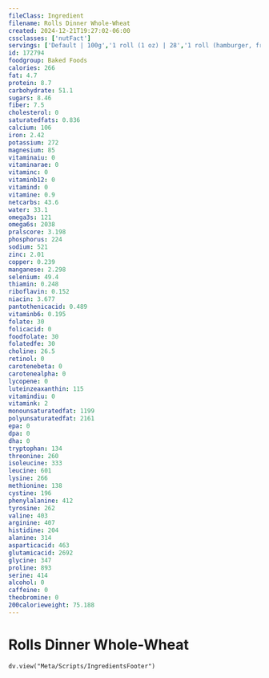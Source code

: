 ```yaml
---
fileClass: Ingredient
filename: Rolls Dinner Whole-Wheat
created: 2024-12-21T19:27:02-06:00
cssclasses: ['nutFact']
servings: ['Default | 100g','1 roll (1 oz) | 28','1 roll (hamburger, frankfurter roll) | 43','1 roll, large submarine, hoagie | 135','1 medium (2-1/2 inch dia) | 36','1 roll medium submarine, hoagie | 94','1 roll (small submarine, hoagie roll) | 65']
id: 172794
foodgroup: Baked Foods
calories: 266
fat: 4.7
protein: 8.7
carbohydrate: 51.1
sugars: 8.46
fiber: 7.5
cholesterol: 0
saturatedfats: 0.836
calcium: 106
iron: 2.42
potassium: 272
magnesium: 85
vitaminaiu: 0
vitaminarae: 0
vitaminc: 0
vitaminb12: 0
vitamind: 0
vitamine: 0.9
netcarbs: 43.6
water: 33.1
omega3s: 121
omega6s: 2038
pralscore: 3.198
phosphorus: 224
sodium: 521
zinc: 2.01
copper: 0.239
manganese: 2.298
selenium: 49.4
thiamin: 0.248
riboflavin: 0.152
niacin: 3.677
pantothenicacid: 0.489
vitaminb6: 0.195
folate: 30
folicacid: 0
foodfolate: 30
folatedfe: 30
choline: 26.5
retinol: 0
carotenebeta: 0
carotenealpha: 0
lycopene: 0
luteinzeaxanthin: 115
vitamindiu: 0
vitamink: 2
monounsaturatedfat: 1199
polyunsaturatedfat: 2161
epa: 0
dpa: 0
dha: 0
tryptophan: 134
threonine: 260
isoleucine: 333
leucine: 601
lysine: 266
methionine: 138
cystine: 196
phenylalanine: 412
tyrosine: 262
valine: 403
arginine: 407
histidine: 204
alanine: 314
asparticacid: 463
glutamicacid: 2692
glycine: 347
proline: 893
serine: 414
alcohol: 0
caffeine: 0
theobromine: 0
200calorieweight: 75.188
---
```


# Rolls Dinner Whole-Wheat

```dataviewjs
dv.view("Meta/Scripts/IngredientsFooter")
```